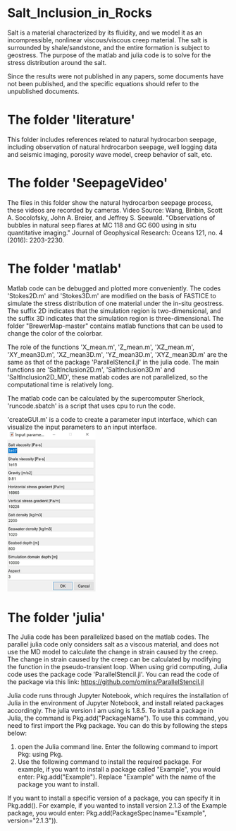 # Salt_Inclusion_in_Rocks

Salt is a material characterized by its fluidity, and we model it as an incompressible, nonlinear viscous/viscous creep material. The salt is surrounded by shale/sandstone, and the entire formation is subject to geostress. The purpose of the matlab and julia code is to solve for the stress distribution around the salt. 

Since the results were not published in any papers, some documents have not been published, and the specific equations should refer to the unpublished documents.

# The folder 'literature'
This folder includes references related to natural hydrocarbon seepage, including observation of natural hrdrocarbon seepage, well logging data and seismic imaging, porosity wave model, creep behavior of salt, etc. 

# The folder 'SeepageVideo'
The files in this folder show the natural hydrocarbon seepage process, these videos are recorded by cameras.
Video Source:
Wang, Binbin, Scott A. Socolofsky, John A. Breier, and Jeffrey S. Seewald. "Observations of bubbles in natural seep flares at MC 118 and GC 600 using in situ quantitative imaging." Journal of Geophysical Research: Oceans 121, no. 4 (2016): 2203-2230.

# The folder 'matlab'
Matlab code can be debugged and plotted more conveniently. The codes 'Stokes2D.m' and 'Stokes3D.m' are modified on the basis of FASTICE to simulate the stress distribution of one material under the in-situ geostress. The suffix 2D indicates that the simulation region is two-dimensional, and the suffix 3D indicates that the simulation region is three-dimensional. The folder "BrewerMap-master" contains matlab functions that can be used to change the color of the colorbar.

The role of the functions 'X_mean.m', 'Z_mean.m', 'XZ_mean.m', 'XY_mean3D.m', 'XZ_mean3D.m', 'YZ_mean3D.m', 'XYZ_mean3D.m' are the same as that of the package 'ParallelStencil.jl' in the julia code. The main functions are 'SaltInclusion2D.m', 'SaltInclusion3D.m' and 'SaltInclusion2D_MD', these matlab codes are not parallelized, so the computational time is relatively long.

The matlab code can be calculated by the supercomputer Sherlock, 'runcode.sbatch' is a script that uses cpu to run the code. 

'createGUI.m' is a code to create a parameter input interface, which can visualize the input parameters to an input interface.
<img src="matlab/Interface.JPG" width="200">


# The folder 'julia'
The Julia code has been parallelized based on the matlab codes. The parallel julia code only considers salt as a viscous material, and does not use the MD model to calculate the change in strain caused by the creep. The change in strain caused by the creep can be calculated by modifying the function in the pseudo-transient loop. When using grid computing, Julia code uses the package code 'ParallelStencil.jl'. You can read the code of the package via this link:
https://github.com/omlins/ParallelStencil.jl

Julia code runs through Jupyter Notebook, which requires the installation of Julia in the environment of Jupyter Notebook, and install related packages accordingly. The julia version I am using is 1.8.5. To install a package in Julia, the command is Pkg.add("PackageName"). To use this command, you need to first import the Pkg package. You can do this by following the steps below:

1. open the Julia command line.
   Enter the following command to import Pkg:
   using Pkg.
2. Use the following command to install the required package. For example, if you want to install a package called "Example", you would enter:
   Pkg.add("Example"). 
   Replace "Example" with the name of the package you want to install.

If you want to install a specific version of a package, you can specify it in Pkg.add(). For example, if you wanted to install version 2.1.3 of the Example package, you would enter: Pkg.add(PackageSpec(name="Example", version="2.1.3")). 




